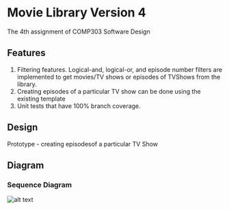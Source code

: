 # Movie Library Version 4
The 4th assignment of COMP303 Software Design  
## Features
1. Filtering features. Logical-and, logical-or, and episode number filters are implemented to get movies/TV shows or episodes of TVShows from the library.  
2. Creating episodes of a particular TV show can be done using the existing template  
3. Unit tests that have 100% branch coverage.  
## Design
Prototype - creating episodesof a particular TV Show  
## Diagram 
### Sequence Diagram
![alt text](https://github.com/lhcdhr/Movie-Library-V4-Software-Design/blob/main/sqsdgm.sequence.png)
